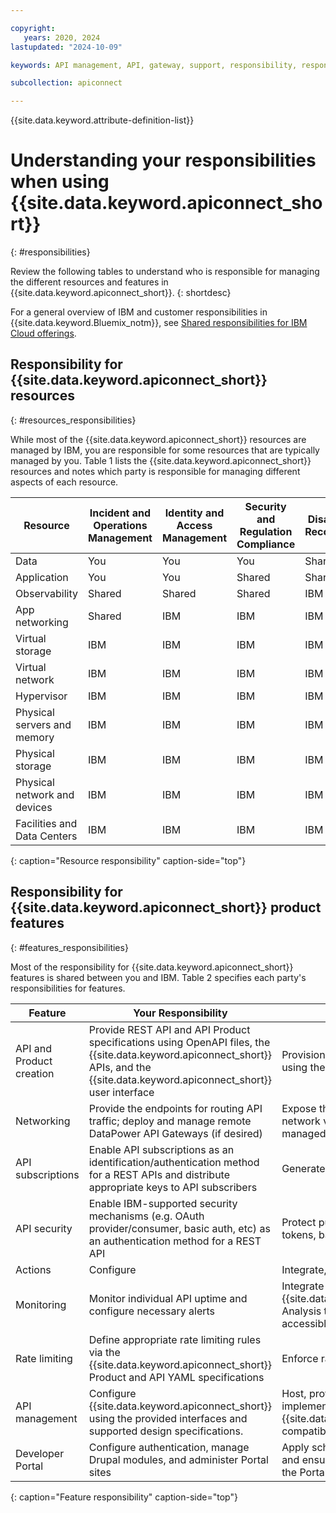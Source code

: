 ```yaml
---

copyright:
   years: 2020, 2024
lastupdated: "2024-10-09"

keywords: API management, API, gateway, support, responsibility, responsible, API Connect

subcollection: apiconnect

---
```


{{site.data.keyword.attribute-definition-list}}

# Understanding your responsibilities when using {{site.data.keyword.apiconnect_short}}
{: #responsibilities}

Review the following tables to understand who is responsible for managing the different resources and features in {{site.data.keyword.apiconnect_short}}.
{: shortdesc}

For a general overview of IBM and customer responsibilities in {{site.data.keyword.Bluemix_notm}}, see [Shared responsibilities for IBM Cloud offerings](/docs/overview?topic=overview-shared-responsibilities).

## Responsibility for {{site.data.keyword.apiconnect_short}} resources
{: #resources_responsibilities}

While most of the {{site.data.keyword.apiconnect_short}} resources are managed by IBM, you are responsible for some resources that are typically managed by you. Table 1 lists the {{site.data.keyword.apiconnect_short}} resources and notes which party is responsible for managing different aspects of each resource.

| Resource                     | Incident and Operations Management | Identity and Access Management | Security and Regulation Compliance | Disaster Recovery |
| ---------------------------- | --------------------- | ------------------| --------------------- | -------- |
| Data                         | You                   | You               | You                   | Shared   |
| Application                  | You                   | You               | Shared                | Shared   |
| Observability                | Shared                | Shared            | Shared                | IBM      |
| App networking               | Shared                | IBM               | IBM                   | IBM      |
| Virtual storage              | IBM                   | IBM               | IBM                   | IBM      |
| Virtual network              | IBM                   | IBM               | IBM                   | IBM      |
| Hypervisor                   | IBM                   | IBM               | IBM                   | IBM      |
| Physical servers and memory  | IBM                   | IBM               | IBM                   | IBM      |
| Physical storage             | IBM                   | IBM               | IBM                   | IBM      |
| Physical network and devices | IBM                   | IBM               | IBM                   | IBM      |
| Facilities and Data Centers  | IBM                   | IBM               | IBM                   | IBM      |
{: caption="Resource responsibility" caption-side="top"}

## Responsibility for {{site.data.keyword.apiconnect_short}} product features
{: #features_responsibilities}

Most of the responsibility for {{site.data.keyword.apiconnect_short}} features is shared between you and IBM. Table 2 specifies each party's responsibilities for features.

| Feature             | Your Responsibility           | IBM's Responsibility           |
| --------------------| ----------------------------- | -------------------------------|
| API and Product creation        | Provide REST API and API Product specifications using OpenAPI files, the {{site.data.keyword.apiconnect_short}} APIs, and the {{site.data.keyword.apiconnect_short}} user interface | Provision and deploy the REST API using the your specifications |
| Networking      | Provide the endpoints for routing API traffic; deploy and manage remote DataPower API Gateways (if desired) | Expose the API to a public or private network via the IBM managed or a self-managed DataPower API Gateway |
| API subscriptions            | Enable API subscriptions as an identification/authentication method for a REST APIs and distribute appropriate keys to API subscribers | Generate and authenticate API keys |
| API security               | Enable IBM-supported security mechanisms (e.g. OAuth provider/consumer, basic auth, etc) as an authentication method for a REST API | Protect published APIs via OAuth tokens, basic auth, etc |
| Actions             | Configure | Integrate, generate, and activate |
| Monitoring          | Monitor individual API uptime and configure necessary alerts | Integrate with {{site.data.keyword.cloud_notm}} Log Analysis to provide customer-accessible API operational logs |
| Rate limiting       | Define appropriate rate limiting rules via the {{site.data.keyword.apiconnect_short}} Product and API YAML specifications | Enforce rate limits |
| API management | Configure {{site.data.keyword.apiconnect_short}} using the provided interfaces and supported design specifications. | Host, provision, integrate, and implement your APIs using your {{site.data.keyword.apiconnect_short}}-compatible specifications |
| Developer Portal |Configure authentication, manage Drupal modules, and administer Portal sites |Apply scheduled upgrades and fixes, and ensure the general availability of the Portal subsystem |
{: caption="Feature responsibility" caption-side="top"}
